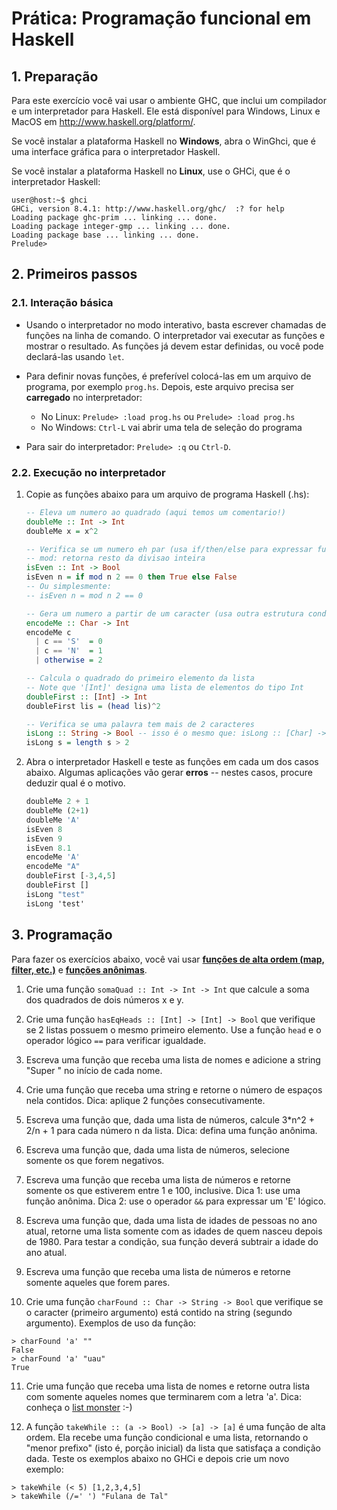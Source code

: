 # Prática: Programação funcional em Haskell

## 1. Preparação

Para este exercício você vai usar o ambiente GHC, que inclui um compilador e um interpretador para Haskell.
Ele está disponível para Windows, Linux e MacOS em http://www.haskell.org/platform/.

Se você instalar a plataforma Haskell no **Windows**, abra o WinGhci, que é uma interface gráfica para o interpretador Haskell.

Se você instalar a plataforma Haskell no **Linux**, use o GHCi, que é o interpretador Haskell:
```
user@host:~$ ghci
GHCi, version 8.4.1: http://www.haskell.org/ghc/  :? for help
Loading package ghc-prim ... linking ... done.
Loading package integer-gmp ... linking ... done.
Loading package base ... linking ... done.
Prelude>
```

## 2. Primeiros passos

### 2.1. Interação básica

- Usando o interpretador no modo interativo, basta escrever chamadas de funções na linha de comando. O interpretador vai executar as funções e mostrar o resultado. As funções já devem estar definidas, ou você pode declará-las usando `let`.

- Para definir novas funções, é preferível colocá-las em um arquivo de programa, por exemplo `prog.hs`.
Depois, este arquivo precisa ser **carregado** no interpretador:
  - No Linux: `Prelude> :load prog.hs` ou `Prelude> :load prog.hs`
  - No Windows: `Ctrl-L` vai abrir uma tela de seleção do programa

- Para sair do interpretador: `Prelude> :q` ou `Ctrl-D`.

### 2.2. Execução no interpretador

1. Copie as funções abaixo para um arquivo de programa Haskell (.hs):

   ```haskell
   -- Eleva um numero ao quadrado (aqui temos um comentario!)
   doubleMe :: Int -> Int
   doubleMe x = x^2

   -- Verifica se um numero eh par (usa if/then/else para expressar funcao condicional)
   -- mod: retorna resto da divisao inteira
   isEven :: Int -> Bool
   isEven n = if mod n 2 == 0 then True else False
   -- Ou simplesmente:
   -- isEven n = mod n 2 == 0

   -- Gera um numero a partir de um caracter (usa outra estrutura condicional em Haskell: guardas)
   encodeMe :: Char -> Int
   encodeMe c
     | c == 'S'  = 0
     | c == 'N'  = 1
     | otherwise = 2

   -- Calcula o quadrado do primeiro elemento da lista
   -- Note que '[Int]' designa uma lista de elementos do tipo Int
   doubleFirst :: [Int] -> Int
   doubleFirst lis = (head lis)^2

   -- Verifica se uma palavra tem mais de 2 caracteres
   isLong :: String -> Bool -- isso é o mesmo que: isLong :: [Char] -> Bool
   isLong s = length s > 2  
   ```

2. Abra o interpretador Haskell e teste as funções em cada um dos casos abaixo. Algumas aplicações vão gerar **erros** -- nestes casos, procure deduzir qual é o motivo.

   ```haskell
   doubleMe 2 + 1
   doubleMe (2+1)
   doubleMe 'A'
   isEven 8
   isEven 9
   isEven 8.1
   encodeMe 'A'
   encodeMe "A"
   doubleFirst [-3,4,5]
   doubleFirst []
   isLong "test"
   isLong 'test'
   ```

## 3. Programação

Para fazer os exercícios abaixo, você vai usar [**funções de alta ordem (map, filter, etc.)**](http://learnyouahaskell.com/higher-order-functions) e [**funções anônimas**](http://learnyouahaskell.com/higher-order-functions#lambdas).

1. Crie uma função `somaQuad :: Int -> Int -> Int` que calcule a soma dos quadrados de dois números x e y.

2. Crie uma função `hasEqHeads :: [Int] -> [Int] -> Bool` que verifique se 2 listas possuem o mesmo primeiro elemento. Use a função `head` e o operador lógico `==` para verificar igualdade.

3. Escreva uma função que receba uma lista de nomes e adicione a string "Super " no início de cada nome.

4. Crie uma função que receba uma string e retorne o número de espaços nela contidos. Dica: aplique 2 funções consecutivamente.

5. Escreva uma função que, dada uma lista de números, calcule 3*n^2 + 2/n + 1 para cada número n da lista. Dica: defina uma função anônima.

6. Escreva uma função que, dada uma lista de números, selecione somente os que forem negativos.

7. Escreva uma função que receba uma lista de números e retorne somente os que estiverem entre 1 e 100, inclusive. Dica 1: use uma função anônima. Dica 2: use o operador `&&` para expressar um 'E' lógico.

8. Escreva uma função que, dada uma lista de idades de pessoas no ano atual, retorne uma lista somente com as idades de quem nasceu depois de 1980. Para testar a condição, sua função deverá subtrair a idade do ano atual.

9. Escreva uma função que receba uma lista de números e retorne somente aqueles que forem pares.

10. Crie uma função `charFound :: Char -> String -> Bool` que verifique se o caracter (primeiro argumento) está contido na string (segundo argumento). Exemplos de uso da função:

   ```
   > charFound 'a' ""  
   False  
   > charFound 'a' "uau"  
   True  
   ```

11. Crie uma função que receba uma lista de nomes e retorne outra lista com somente aqueles nomes que terminarem com a letra 'a'. Dica: conheça o [list monster](http://s3.amazonaws.com/lyah/listmonster.png) :-)

12. A função `takeWhile :: (a -> Bool) -> [a] -> [a]` é uma função de alta ordem. Ela recebe uma função condicional e uma lista, retornando o "menor prefixo" (isto é, porção inicial) da lista que satisfaça a condição dada. Teste os exemplos abaixo no GHCi e depois crie um novo exemplo:

   ```
   > takeWhile (< 5) [1,2,3,4,5]
   > takeWhile (/=' ') "Fulana de Tal"
   ```
